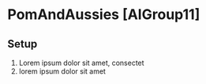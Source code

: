 # PomAndAussies [AIGroup11]



## Setup
1.  Lorem ipsum dolor sit amet, consectet
2.  lorem ipsum dolor sit amet